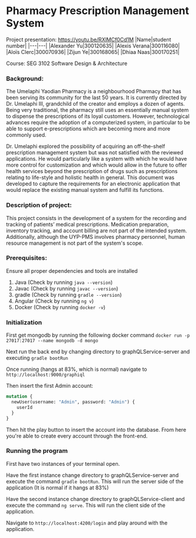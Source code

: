 # Pharmacy Prescription Management System
Project presentation: https://youtu.be/RXlMCf0Cd1M
|Name|student number|
|---|---|
|Alexander Yu|300120635|
|Alexis Verana|300116080|
|Aloïs Clerc|300070936|
|Zijun Ye|300168065|
|Dhiaa Naas|300170251|

Course: SEG 3102 Software Design & Architecture

### Background:
The Umelaphi Yaodian Pharmacy is a neighbourhood Pharmacy that has been serving its community for the last 50 years. It is currently directed by Dr. Umelaphi III, grandchild of the creator and employs a dozen of agents. Being very traditional, the pharmacy still uses an essentially manual system to dispense the prescriptions of its loyal customers. However, technological advances require the adoption of a computerized system, in particular to be able to support e-prescriptions which are becoming more and more commonly used.

Dr. Umelaphi explored the possibility of acquiring an off-the-shelf prescription management system but was not satisfied with the reviewed applications. He would particularly like a system with which he would have more control for customization and which would allow in the future to offer health services beyond the prescription of drugs such as prescriptions relating to life-style and holistic health in general. This document was developed to capture the requirements for an electronic application that would replace the existing manual system and fulfill its functions.

### Description of project:
This project consists in the development of a system for the recording and tracking of patients’ medical prescriptions. Medication preparation, inventory tracking, and account billing are not part of the intended system. Additionally, although the UYP-PMS involves pharmacy personnel, human resource management is not part of the system's scope.

### Prerequisites:
Ensure all proper dependencies and tools are installed
1. Java (Check by running `java --version`)
2. Javac (Check by running `javac --version`)
3. gradle (Check by running `gradle --version`)
4. Angular (Check by running `ng v`)
5. Docker (Check by running `docker -v`)

### Initialization

First get mongodb by running the following docker command `docker run -p 27017:27017 --name mongodb -d mongo`

Next run the back end by changing directory to graphQLService-server and executing `gradle bootRun`

Once running (hangs at 83%, which is normal) navigate to `http://localhost:9000/graphiql`

Then insert the first Admin account:

```graphql
mutation {
  newUser(username: "Admin", password: "Admin") {
    userId
  }
}
```

Then hit the play button to insert the account into the database. From here you're able to create every account through the front-end.

### Running the program

First have two instances of your terminal open.

Have the first instance change directory to graphQLService-server and execute the command `gradle bootRun`. This will run the server side of the application (It is normal if it hangs at 83%)

Have the second instance change directory to graphQLService-client and execute the command `ng serve`. This will run the client side of the application.

Navigate to `http://localhost:4200/login` and play around with the application.
